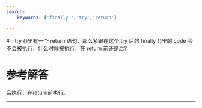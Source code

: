 ```yaml
---
search:
    keywords: ['finally ','try','return']

---
```



#　try {}里有一个 return 语句，那么紧跟在这个 try 后的 finally {}里的 code 会不会被执行，什么时候被执行，在 return 前还是后?

# 参考解答

会执行，在return前执行。

---